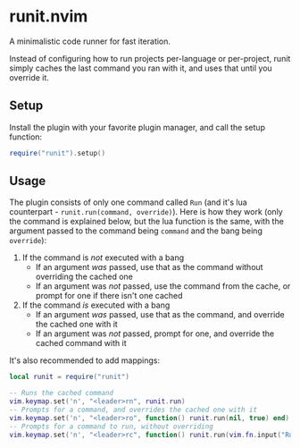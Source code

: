 # runit.nvim

A minimalistic code runner for fast iteration.

Instead of configuring how to run projects per-language or per-project, runit simply caches the last command you ran with it, and uses that until you override it.

## Setup

Install the plugin with your favorite plugin manager, and call the setup function:
```lua
require("runit").setup()
```

## Usage

The plugin consists of only one command called `Run` (and it's lua counterpart - `runit.run(command, override)`). Here is how they work (only the command is explained below, but the lua function is the same, with the argument passed to the command being `command` and the bang being `override`):

1. If the command is *not* executed with a bang
    - If an argument *was* passed, use that as the command without overriding the cached one
    - If an argument was *not* passed, use the command from the cache, or prompt for one if there isn't one cached
2. If the command *is* executed with a bang
    - If an argument *was* passed, use that as the command, and override the cached one with it
    - If an argument was *not* passed, prompt for one, and override the cached command with it

It's also recommended to add mappings:

```lua
local runit = require("runit")

-- Runs the cached command
vim.keymap.set('n', "<leader>rn", runit.run)
-- Prompts for a command, and overrides the cached one with it
vim.keymap.set('n', "<leader>ro", function() runit.run(nil, true) end)
-- Prompts for a command to run, without overriding
vim.keymap.set('n', "<leader>rc", function() runit.run(vim.fn.input("Run command: "), false) end)
```
